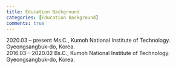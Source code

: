```yaml
---
title: Education Background
categories: [Education Background]
comments: true
---
```


2020.03 – present Ms.C., Kumoh National Institute of Technology. Gyeongsangbuk-do, Korea.<br>
2016.03 – 2020.02 Bs.C., Kumoh National Institute of Technology. Gyeongsangbuk-do, Korea.<br>

